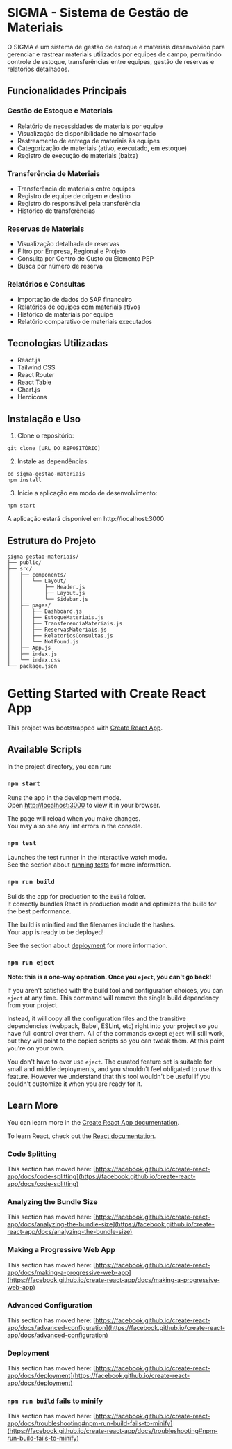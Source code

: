 # SIGMA - Sistema de Gestão de Materiais

O SIGMA é um sistema de gestão de estoque e materiais desenvolvido para gerenciar e rastrear materiais utilizados por equipes de campo, permitindo controle de estoque, transferências entre equipes, gestão de reservas e relatórios detalhados.

## Funcionalidades Principais

### Gestão de Estoque e Materiais
- Relatório de necessidades de materiais por equipe
- Visualização de disponibilidade no almoxarifado
- Rastreamento de entrega de materiais às equipes
- Categorização de materiais (ativo, executado, em estoque)
- Registro de execução de materiais (baixa)

### Transferência de Materiais
- Transferência de materiais entre equipes
- Registro de equipe de origem e destino
- Registro do responsável pela transferência
- Histórico de transferências

### Reservas de Materiais
- Visualização detalhada de reservas
- Filtro por Empresa, Regional e Projeto
- Consulta por Centro de Custo ou Elemento PEP
- Busca por número de reserva

### Relatórios e Consultas
- Importação de dados do SAP financeiro
- Relatórios de equipes com materiais ativos
- Histórico de materiais por equipe
- Relatório comparativo de materiais executados

## Tecnologias Utilizadas

- React.js
- Tailwind CSS
- React Router
- React Table
- Chart.js
- Heroicons

## Instalação e Uso

1. Clone o repositório:
```
git clone [URL_DO_REPOSITÓRIO]
```

2. Instale as dependências:
```
cd sigma-gestao-materiais
npm install
```

3. Inicie a aplicação em modo de desenvolvimento:
```
npm start
```

A aplicação estará disponível em http://localhost:3000

## Estrutura do Projeto

```
sigma-gestao-materiais/
├── public/
├── src/
│   ├── components/
│   │   └── Layout/
│   │       ├── Header.js
│   │       ├── Layout.js
│   │       └── Sidebar.js
│   ├── pages/
│   │   ├── Dashboard.js
│   │   ├── EstoqueMateriais.js
│   │   ├── TransferenciaMateriais.js
│   │   ├── ReservasMateriais.js
│   │   ├── RelatoriosConsultas.js
│   │   └── NotFound.js
│   ├── App.js
│   ├── index.js
│   └── index.css
└── package.json
```

# Getting Started with Create React App

This project was bootstrapped with [Create React App](https://github.com/facebook/create-react-app).

## Available Scripts

In the project directory, you can run:

### `npm start`

Runs the app in the development mode.\
Open [http://localhost:3000](http://localhost:3000) to view it in your browser.

The page will reload when you make changes.\
You may also see any lint errors in the console.

### `npm test`

Launches the test runner in the interactive watch mode.\
See the section about [running tests](https://facebook.github.io/create-react-app/docs/running-tests) for more information.

### `npm run build`

Builds the app for production to the `build` folder.\
It correctly bundles React in production mode and optimizes the build for the best performance.

The build is minified and the filenames include the hashes.\
Your app is ready to be deployed!

See the section about [deployment](https://facebook.github.io/create-react-app/docs/deployment) for more information.

### `npm run eject`

**Note: this is a one-way operation. Once you `eject`, you can't go back!**

If you aren't satisfied with the build tool and configuration choices, you can `eject` at any time. This command will remove the single build dependency from your project.

Instead, it will copy all the configuration files and the transitive dependencies (webpack, Babel, ESLint, etc) right into your project so you have full control over them. All of the commands except `eject` will still work, but they will point to the copied scripts so you can tweak them. At this point you're on your own.

You don't have to ever use `eject`. The curated feature set is suitable for small and middle deployments, and you shouldn't feel obligated to use this feature. However we understand that this tool wouldn't be useful if you couldn't customize it when you are ready for it.

## Learn More

You can learn more in the [Create React App documentation](https://facebook.github.io/create-react-app/docs/getting-started).

To learn React, check out the [React documentation](https://reactjs.org/).

### Code Splitting

This section has moved here: [https://facebook.github.io/create-react-app/docs/code-splitting](https://facebook.github.io/create-react-app/docs/code-splitting)

### Analyzing the Bundle Size

This section has moved here: [https://facebook.github.io/create-react-app/docs/analyzing-the-bundle-size](https://facebook.github.io/create-react-app/docs/analyzing-the-bundle-size)

### Making a Progressive Web App

This section has moved here: [https://facebook.github.io/create-react-app/docs/making-a-progressive-web-app](https://facebook.github.io/create-react-app/docs/making-a-progressive-web-app)

### Advanced Configuration

This section has moved here: [https://facebook.github.io/create-react-app/docs/advanced-configuration](https://facebook.github.io/create-react-app/docs/advanced-configuration)

### Deployment

This section has moved here: [https://facebook.github.io/create-react-app/docs/deployment](https://facebook.github.io/create-react-app/docs/deployment)

### `npm run build` fails to minify

This section has moved here: [https://facebook.github.io/create-react-app/docs/troubleshooting#npm-run-build-fails-to-minify](https://facebook.github.io/create-react-app/docs/troubleshooting#npm-run-build-fails-to-minify)
